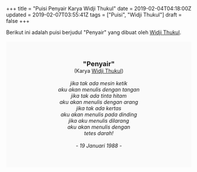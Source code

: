 +++
title = "Puisi Penyair Karya Widji Thukul"
date = 2019-02-04T04:18:00Z
updated = 2019-02-07T03:55:41Z
tags = ["Puisi", "Widji Thukul"]
draft = false
+++

<div dir="ltr" style="text-align: left;" trbidi="on"><div style="text-align: justify;">Berikut ini adalah puisi berjudul "Penyair" yang dibuat oleh <a href="https://ensiklopedia.kemdikbud.go.id/sastra/artikel/Wiji_Thukul" target="_blank">Widji Thukul</a>. </div><br /><div style="background: #FAFAFA; font-size: 14px; height: auto; margin: 0 auto; padding: 50px; text-align: center; width: auto;"><span style="font-size: 18px;"><b>"Penyair"</b></span><br />(Karya <a href="https://www.sekata.web.id/tags/widji-thukul" target="_blank">Widji Thukul</a>) <br /><br /><i>jika tak ada mesin ketik<br />aku akan menulis dengan tangan<br />jika tak ada tinta hitam<br />aku akan menulis dengan arang<br />jika tak ada kertas<br />aku akan menulis pada dinding<br />jika aku menulis dilarang<br />aku akan menulis dengan<br />tetes darah!<br /><br />- 19 Januari 1988 -</i></div></div>
